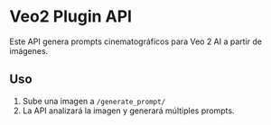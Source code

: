 # Veo2 Plugin API

Este API genera prompts cinematográficos para Veo 2 AI a partir de imágenes.

## Uso
1. Sube una imagen a `/generate_prompt/`
2. La API analizará la imagen y generará múltiples prompts.
